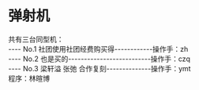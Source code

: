 # 弹射机
共有三台同型机：   
---- No.1 社团使用社团经费购买得------------操作手：zh   
---- No.2 也是买的--------------------------操作手：czq   
---- No.3 梁轩溢 张弛 合作复刻--------------操作手：ymt   
程序：林暄博
